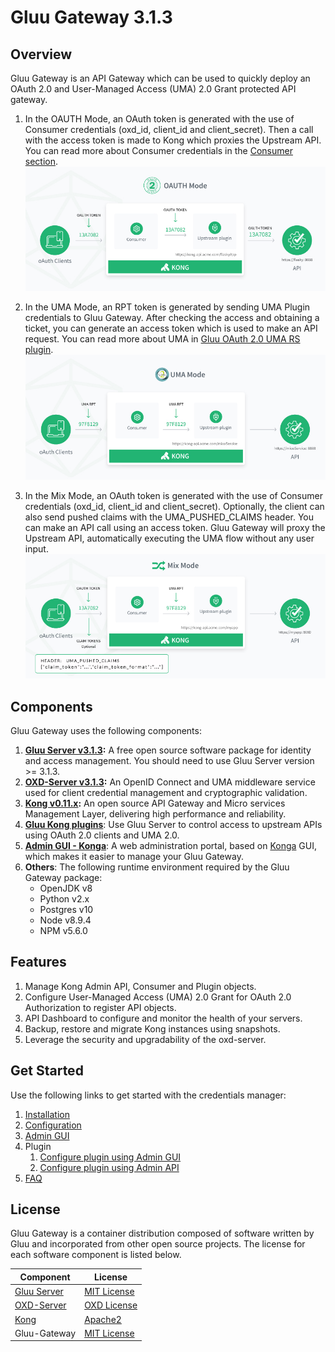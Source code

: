 # Gluu Gateway 3.1.3

## Overview

Gluu Gateway is an API Gateway which can be used to quickly deploy an OAuth 2.0 and User-Managed Access (UMA) 2.0 Grant protected API gateway.

1. In the OAUTH Mode, an OAuth token is generated with the use of Consumer credentials (oxd_id, client_id and client_secret). Then a call with the access token is made to Kong which proxies the Upstream API. You can read more about Consumer credentials in the [Consumer section](./admin-gui.md#consumers).
![](img/diagram-oauth-mode.jpg)

1. In the UMA Mode, an RPT token is generated by sending UMA Plugin credentials to Gluu Gateway. After checking the access and obtaining a ticket, you can generate an access token which is used to make an API request. You can read more about UMA in [Gluu OAuth 2.0 UMA RS plugin](./plugin/api.md#gluu-oauth-20-uma-rs-plugin).
![](img/diagram-uma-mode.jpg)

1. In the Mix Mode, an OAuth token is generated with the use of Consumer credentials (oxd_id, client_id and client_secret). Optionally, the client can also send pushed claims with the UMA_PUSHED_CLAIMS header. You can make an API call using an access token. Gluu Gateway will proxy the Upstream API, automatically executing the UMA flow without any user input.
![](img/diagram-mix-mode.jpg)

## Components

Gluu Gateway uses the following components:

1. **[Gluu Server v3.1.3](https://gluu.org):** A free open source software package for identity and access management. You should need to use Gluu Server version >= 3.1.3.
1. **[OXD-Server v3.1.3](https://oxd.gluu.org):** An OpenID Connect and UMA middleware service used for client credential management and cryptographic validation. 
1. **[Kong v0.11.x](https://getkong.org):** An open source API Gateway and Micro services Management Layer, delivering high performance and reliability.
1. **[Gluu Kong plugins](https://github.com/GluuFederation/gluu-gateway)**: Use Gluu Server to control access to upstream APIs using OAuth 2.0 clients and UMA 2.0.
1. **[Admin GUI - Konga](https://github.com/GluuFederation/gluu-gateway/tree/master/konga)**: A web administration portal, based on [Konga](https://github.com/pantsel/konga) GUI, which makes it easier to manage your Gluu Gateway.
1. **Others**: The following runtime environment required by the Gluu Gateway package: 
    - OpenJDK v8
    - Python v2.x
    - Postgres v10
    - Node v8.9.4
    - NPM v5.6.0

## Features

1. Manage Kong Admin API, Consumer and Plugin objects.
1. Configure User-Managed Access (UMA) 2.0 Grant for OAuth 2.0 Authorization to register API objects.
1. API Dashboard to configure and monitor the health of your servers.
1. Backup, restore and migrate Kong instances using snapshots.
1. Leverage the security and upgradability of the oxd-server.

## Get Started

Use the following links to get started with the credentials manager:  

1. [Installation](./installation.md)
1. [Configuration](./configuration.md)
1. [Admin GUI](./admin-gui.md)
1. Plugin
    1. [Configure plugin using Admin GUI](./plugin/gui.md)
    2. [Configure plugin using Admin API](./plugin/api.md)
1. [FAQ](./faq.md)

## License

Gluu Gateway is a container distribution composed of software written by Gluu and incorporated from other open source projects. The license for each software component is listed below.

| Component | License |
|-----------|---------|
| [Gluu Server](https://www.gluu.org/) | [MIT License](http://opensource.org/licenses/MIT) |
| [OXD-Server](https://oxd.gluu.org) | [OXD License](https://github.com/GluuFederation/oxd/blob/master/LICENSE) |
| [Kong](https://getkong.org/) | [Apache2]( http://www.apache.org/licenses/LICENSE-2.0) |
| Gluu-Gateway | [MIT License](http://opensource.org/licenses/MIT) |
